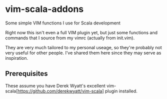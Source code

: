 # vim-scala-addons
Some simple VIM functions I use for Scala development

Right now this isn't even a full VIM plugin yet, but just some functions and commands that I source from my vimrc (actually from init.vim).

They are very much tailored to my personal useage, so they're probably not very useful for other people.
I've shared them here since they may serve as inspiration.

## Prerequisites

These assume you have Derek Wyatt's excellent vim-scala[https://github.com/derekwyatt/vim-scala] plugin installed.
